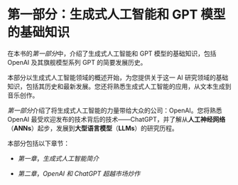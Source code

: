 # 第一部分：生成式人工智能和 GPT 模型的基础知识

在本书的*第一部分*中，介绍了生成式人工智能和 GPT 模型的基础知识，包括 OpenAI 及其旗舰模型系列 GPT 的简要发展历史。

本部分以生成式人工智能领域的概述开始，为您提供关于这一 AI 研究领域的基础知识，包括其历史和最新发展。您还将熟悉生成式人工智能的应用，从文本生成到音乐创作。

*第一部分*介绍了将生成式人工智能的力量带给大众的公司：OpenAI。您将熟悉 OpenAI 最受欢迎发布的技术背后的技术——ChatGPT，并了解从**人工神经网络**（**ANNs**）起步，发展到**大型语言模型**（**LLMs**）的研究历程。

本部分包括以下章节：

+   *第一章*，*生成式人工智能简介*

+   *第二章*，*OpenAI 和 ChatGPT 超越市场炒作*


